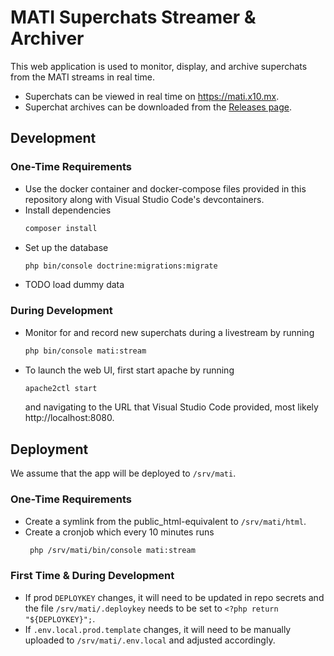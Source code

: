 # MATI Superchats Streamer & Archiver
This web application is used to monitor, display, and archive superchats from the MATI streams in real time.
* Superchats can be viewed in real time on https://mati.x10.mx.
* Superchat archives can be downloaded from the [Releases page](https://github.com/iCantSneed/mati-superchats/releases).

## Development
### One-Time Requirements
* Use the docker container and docker-compose files provided in this repository along with Visual Studio Code's devcontainers.
* Install dependencies
  ```bash
  composer install
  ```
* Set up the database
  ```bash
  php bin/console doctrine:migrations:migrate
  ```
* TODO load dummy data

### During Development

* Monitor for and record new superchats during a livestream by running
  ```bash
  php bin/console mati:stream
  ```
* To launch the web UI, first start apache by running
  ```bash
  apache2ctl start
  ```
  and navigating to the URL that Visual Studio Code provided, most likely http://localhost:8080.

## Deployment
We assume that the app will be deployed to `/srv/mati`.

### One-Time Requirements
* Create a symlink from the public_html-equivalent to `/srv/mati/html`.
* Create a cronjob which every 10 minutes runs
  ```bash
   php /srv/mati/bin/console mati:stream
   ```

### First Time & During Development
* If prod `DEPLOYKEY` changes, it will need to be updated in repo secrets and the file `/srv/mati/.deploykey` needs to be set to `<?php return "${DEPLOYKEY}";`.
* If `.env.local.prod.template` changes, it will need to be manually uploaded to `/srv/mati/.env.local` and adjusted accordingly.
